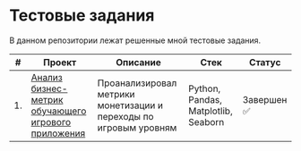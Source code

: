 # Тестовые задания
 
В данном репозитории лежат решенные мной тестовые задания.

| #    | Проект                | Описание                                                     | Стек                                                         | Статус                                                         |
| ---- | ------------------------------------------------------------ | ------------------------------------------------------------ | ------------------------------------------------------------ | ------------------------------------------------------------ |
| 1.   | [Анализ бизнес-метрик обучающего игрового приложения](https://github.com/mechfil/test_tasks/tree/main/Product%20analyst%20test%20task) | Проанализировал метрики монетизации и переходы по игровым уровням | Python, Pandas,  Matplotlib, Seaborn      | Завершен ✅     |
